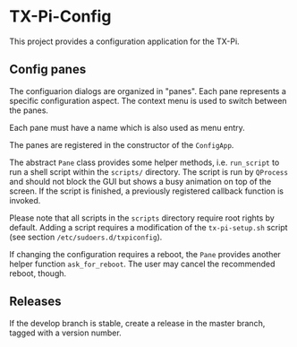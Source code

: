 # TX-Pi-Config

This project provides a configuration application for the TX-Pi.


## Config panes

The configuarion dialogs are organized in "panes". Each
pane represents a specific configuration aspect. The context menu
is used to switch between the panes.

Each pane must have a name which is also used as menu entry.

The panes are registered in the constructor of the ``ConfigApp``. 

The abstract ``Pane`` class provides some helper methods, i.e.
``run_script`` to run a shell script within the ``scripts/`` directory.
The script is run by ``QProcess`` and should not block the GUI but
shows a busy animation on top of the screen. If the script is finished, 
a previously registered callback function is invoked.

Please note that all scripts in the ``scripts`` directory require 
root rights by default. Adding a script requires a modification of
the ``tx-pi-setup.sh`` script (see section ``/etc/sudoers.d/txpiconfig``).

If changing the configuration requires a reboot, the ``Pane`` provides
another helper function ``ask_for_reboot``. The user may cancel the
recommended reboot, though.


## Releases

If the develop branch is stable, create a release in the
master branch, tagged with a version number. 
